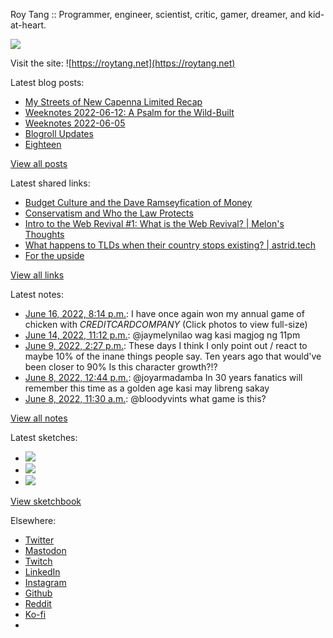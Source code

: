 Roy Tang :: Programmer, engineer, scientist, critic, gamer, dreamer, and kid-at-heart.

![](https://roytang.net/static/img/profile.jpg)

Visit the site: ![https://roytang.net](https://roytang.net)

Latest blog posts:

- [My Streets of New Capenna Limited Recap](https://roytang.net/2022/06/mtgsnc-limited-recap/)
- [Weeknotes 2022-06-12: A Psalm for the Wild-Built](https://roytang.net/2022/06/weeknotes-06-12/)
- [Weeknotes 2022-06-05](https://roytang.net/2022/06/weeknotes-06-05/)
- [Blogroll Updates](https://roytang.net/2022/06/blogroll-updates/)
- [Eighteen](https://roytang.net/2022/05/eighteen/)

[View all posts](https://roytang.net/blog)

Latest shared links:

- [Budget Culture and the Dave Ramseyfication of Money](https://roytang.net/2022/06/c57423af4b287c858733ea5e8d5c387d/)
- [Conservatism and Who the Law Protects](https://roytang.net/2022/06/fa54b709dc2336c7977a0b190b7f76d5/)
- [Intro to the Web Revival #1: What is the Web Revival? | Melon&#x27;s Thoughts](https://roytang.net/2022/06/4731fb7f0a0bffa9398d97509fb2bc89/)
- [What happens to TLDs when their country stops existing? | astrid.tech](https://roytang.net/2022/05/303ca7b2d83d9cd9ac93b14d58f8c8c0/)
- [For the upside](https://roytang.net/2022/05/a12d2800a2faed0900baa9b3f27bec54/)

[View all links](https://roytang.net/links)

Latest notes:

- [June 16, 2022, 8:14 p.m.](https://roytang.net/2022/06/1537408267332091905/): I have once again won my annual game of chicken with $CREDITCARDCOMPANY$ (Click photos to view full-size)
- [June 14, 2022, 11:12 p.m.](https://roytang.net/2022/06/1536728399405756417/): @jaymelynilao wag kasi magjog ng 11pm
- [June 9, 2022, 2:27 p.m.](https://roytang.net/2022/06/20ef82693180ee676ca4e1723e9577c1/): These days I think I only point out / react to maybe 10% of the inane things people say. Ten years ago that would&#x27;ve been closer to 90% Is this character growth?!?
- [June 8, 2022, 12:44 p.m.](https://roytang.net/2022/06/1534396020099977217/): @joyarmadamba In 30 years fanatics will remember this time as a golden age kasi may libreng sakay
- [June 8, 2022, 11:30 a.m.](https://roytang.net/2022/06/1534377232415789056/): @bloodyvints what game is this?

[View all notes](https://roytang.net/notes)

Latest sketches:


- ![](https://roytang.net/media/cache/55/b6/55b643dddb9496966c4c37fc2b21c5a6.jpg)
- ![](https://roytang.net/media/cache/71/25/7125fc96d9db296bc5f16306d33cc459.jpg)
- ![](https://roytang.net/media/cache/12/60/1260736fe21c5cfd96c1c0b6f467475e.jpg)

[View sketchbook](https://roytang.net/albums/sketchbook)


Elsewhere:

- [Twitter](https://twitter.com/roytang)
- [Mastodon](https://mastodon.technology/@roytang)
- [Twitch](https://twitch.tv/twitchyroy)
- [LinkedIn](https://www.linkedin.com/in/roytang)
- [Instagram](https://instagram.com/roytang0400)
- [Github](https://github.com/roytang)
- [Reddit](https://reddit.com/u/hungryroy)
- [Ko-fi](https://ko-fi.com/roytang)
- [](mailto:hello@roytang.net)